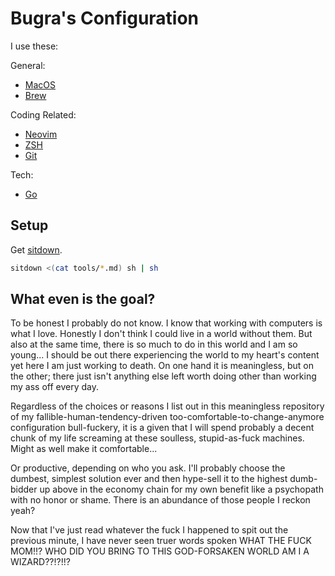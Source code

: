 # Bugra's Configuration

I use these:

General:
- [MacOS](/tools/macos.md)
- [Brew](/tools/brew.md)

Coding Related:
- [Neovim](/tools/neovim.md)
- [ZSH](/tools/zsh.md)
- [Git](/tools/git.md)

Tech:
- [Go](/tools/go.md)



## Setup

Get [sitdown](https://github.com/mustafa-bugra-yildiz/sitdown).

```sh
sitdown <(cat tools/*.md) sh | sh
```



## What even is the goal?

To be honest I probably do not know. I know that working with
computers is what I love. Honestly I don't think I could live in a
world without them. But also at the same time, there is so much to
do in this world and I am so young...  I should be out there
experiencing the world to my heart's content yet here I am just
working to death. On one hand it is meaningless, but on the other;
there just isn't anything else left worth doing other than working
my ass off every day.

Regardless of the choices or reasons I list out in this meaningless
repository of my fallible-human-tendency-driven
too-comfortable-to-change-anymore configuration bull-fuckery, it
is a given that I will spend probably a decent chunk of my life
screaming at these soulless, stupid-as-fuck machines. Might as well
make it comfortable...

Or productive, depending on who you ask. I'll probably choose the
dumbest, simplest solution ever and then hype-sell it to the highest
dumb-bidder up above in the economy chain for my own benefit like
a psychopath with no honor or shame.  There is an abundance of those
people I reckon yeah?

Now that I've just read whatever the fuck I happened to spit out
the previous minute, I have never seen truer words spoken WHAT THE
FUCK MOM!!? WHO DID YOU BRING TO THIS GOD-FORSAKEN WORLD AM I A
WIZARD??!?!!?
